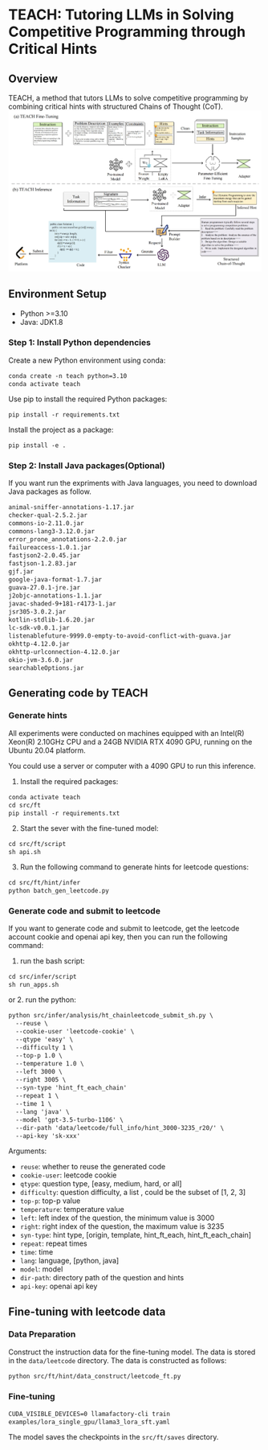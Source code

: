 # TEACH: Tutoring LLMs in Solving Competitive Programming through Critical Hints


## Overview
TEACH, a method that tutors LLMs to solve competitive programming 
by combining critical hints with structured Chains of Thought (CoT).
![workflow](./data/workflow.png)

## Environment Setup

- Python >=3.10
- Java: JDK1.8

### Step 1: Install Python dependencies
Create a new Python environment using conda:
```shell
conda create -n teach python=3.10
conda activate teach
```

Use pip to install the required Python packages:
```shell
pip install -r requirements.txt
```

Install the project as a package:
```shell 
pip install -e .
```

### Step 2: Install Java packages(Optional)
If you want run the expriments with Java languages, you need to download Java packages as follow.

```
animal-sniffer-annotations-1.17.jar
checker-qual-2.5.2.jar
commons-io-2.11.0.jar
commons-lang3-3.12.0.jar
error_prone_annotations-2.2.0.jar
failureaccess-1.0.1.jar
fastjson2-2.0.45.jar
fastjson-1.2.83.jar
gjf.jar
google-java-format-1.7.jar
guava-27.0.1-jre.jar
j2objc-annotations-1.1.jar
javac-shaded-9+181-r4173-1.jar
jsr305-3.0.2.jar
kotlin-stdlib-1.6.20.jar
lc-sdk-v0.0.1.jar
listenablefuture-9999.0-empty-to-avoid-conflict-with-guava.jar
okhttp-4.12.0.jar
okhttp-urlconnection-4.12.0.jar
okio-jvm-3.6.0.jar
searchableOptions.jar
```

## Generating code by TEACH


### Generate hints
All experiments were conducted on machines equipped with an Intel(R) Xeon(R) 2.10GHz CPU and a 24GB NVIDIA RTX 4090 GPU, running on the Ubuntu 20.04 platform.

You could use a server or computer with a 4090 GPU to run this inference.

1. Install the required packages:
```shell
conda activate teach
cd src/ft
pip install -r requirements.txt
```

2. Start the sever with the fine-tuned model:
```shell
cd src/ft/script
sh api.sh
```

3. Run the following command to generate hints for leetcode questions:
```shell
cd src/ft/hint/infer
python batch_gen_leetcode.py
```


### Generate code and submit to leetcode

If you want to generate code and submit to leetcode, get the leetcode account cookie and openai api key, then you can run the following command:

1. run the bash script:
```
cd src/infer/script
sh run_apps.sh
```
or
2. run the python:
```shell
python src/infer/analysis/ht_chainleetcode_submit_sh.py \
  --reuse \ 
  --cookie-user 'leetcode-cookie' \
  --qtype 'easy' \
  --difficulty 1 \
  --top-p 1.0 \
  --temperature 1.0 \
  --left 3000 \
  --right 3005 \
  --syn-type 'hint_ft_each_chain' 
  --repeat 1 \
  --time 1 \
  --lang 'java' \
  --model 'gpt-3.5-turbo-1106' \
  --dir-path 'data/leetcode/full_info/hint_3000-3235_r20/' \
  --api-key 'sk-xxx'
```
Arguments:
- `reuse`: whether to reuse the generated code
- `cookie-user`: leetcode cookie
- `qtype`: question type, [easy, medium, hard, or all]
- `difficulty`: question difficulty, a list , could be the subset of [1, 2, 3] 
- `top-p`: top-p value
- `temperature`: temperature value
- `left`: left index of the question, the minimum value is 3000
- `right`: right index of the question, the maximum value is 3235
- `syn-type`: hint type, [origin, template, hint_ft_each, hint_ft_each_chain]
- `repeat`: repeat times
- `time`: time
- `lang`: language, [python, java]
- `model`: model
- `dir-path`: directory path of the question and hints
- `api-key`: openai api key





## Fine-tuning with leetcode data

### Data Preparation
Construct the instruction data for the fine-tuning model. 
The data is stored in the `data/leetcode` directory. The data is constructed as follows:

```
python src/ft/hint/data_construct/leetcode_ft.py
```


### Fine-tuning

```shell
CUDA_VISIBLE_DEVICES=0 llamafactory-cli train examples/lora_single_gpu/llama3_lora_sft.yaml
```

The model saves the checkpoints in the `src/ft/saves` directory.